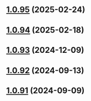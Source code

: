 ## [1.0.95](https://github.com/Telesero/widget-base/compare/1.0.94...1.0.95) (2025-02-24)



## [1.0.94](https://github.com/Telesero/widget-base/compare/1.0.93...1.0.94) (2025-02-18)



## [1.0.93](https://github.com/Telesero/widget-base/compare/1.0.92...1.0.93) (2024-12-09)



## [1.0.92](https://github.com/Telesero/widget-base/compare/1.0.91...1.0.92) (2024-09-13)



## [1.0.91](https://github.com/Telesero/widget-base/compare/1.0.90...1.0.91) (2024-09-09)



